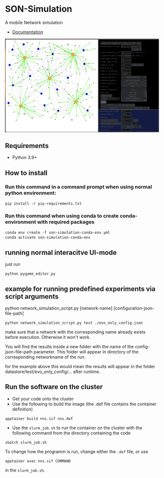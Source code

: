 # SON-Simulation

A mobile Network simulation

- [Documentation](https://www.youtube.com/watch?v=VQyViaC_QOg&ab_channel=OzzyManReviews)

![topologyimage](topologyimage.png)

## Requirements

- Python 3.9+

## How to install

### Run this command in a command prompt when using normal python environment:

```
pip install -r pip-requirements.txt
```

### Run this command when using conda to create conda-environment with required packages

```
conda env create -f son-simulation-conda-env.yml
conda activate son-simulation-conda-env
```

## running normal interacitve UI-mode

just run

```
python pygame_editor.py
```

## example for running predefined experiments via script arguments

python network_simulation_script.py [network-name] [configuration-json-file-path]

```
python network_simulation_script.py test ./evo_only_config.json
```

make sure that a network with the corresponding name already exists before execution. Otherwise it won't work.

You will find the results inside a new folder with the name of the config-json-file-path parameter. This folder will appear in directory of the corresponding networkname of the run.

for the example above this would mean the results will appear in the folder datastore/test/evo_only_config/... after runtime.

## Run the software on the cluster

- Get your code onto the cluster
- Use the following to build the image (the .def file contains the container definition)

```
apptainer build nns.sif nns.def
```

- Use the `slurm_job.sh` to run the container on the cluster with the following command from the directory containing the code

```
sbatch slurm_job.sh
```

To change how the programm is run, change either the `.def` file, or use

```
apptainer exec nns.sif COMMAND
```

in the `slurm_job.sh`.
